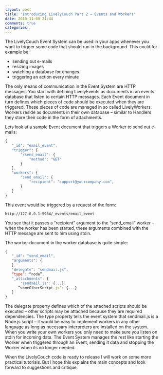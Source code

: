```yaml
---
layout: post
title: "Introducing LivelyCouch Part 2 – Events and Workers"
date: 2010-11-08 21:44
comments: true
categories: 
---
```

The LivelyCouch Event System can be used in your apps whenever you want to trigger some code that should run in the background. This could for example be:
<!-- more -->
- sending out e-mails
- resizing images
- watching a database for changes
- triggering an action every minute

The only means of communication in the Event System are HTTP messages.
You start with defining LivelyEvents as documents in an events database that listen to certain HTTP messages. Each Event document in turn defines which pieces of code should be executed when they are triggered.
These pieces of code are managed in so called LivelyWorkers. Workers reside as documents in their own database – similar to Handlers they store their code in the form of attachments.

Lets look at a sample Event document that triggers a Worker to send out e-mails:

``` js
{
   "_id": "email_event",
   "trigger": {
       "/send_email": {
           "method": "GET"
       }
   },
   "workers": {
       "send_email": {
           "recipient": "support@yourcompany.com",
       }
   }
}
```

This event would be triggered by a request of the form:

    http://127.0.0.1:5984/_events/email_event

You see that it passes a “recipient” argument to the “send_email” worker – when the worker has been started, these arguments combined with the HTTP message are sent to him using stdin.

The worker document in the worker database is quite simple:

``` js
{
   "_id": "send_email",
   "arguments": {
   },
   "delegate": "sendmail.js",
   “type”: “node”,
   "_attachments": {
       "sendmail.js": {...},
      “someOtherScript.js”: {...}
   }
}
```

The delegate property defines which of the attached scripts should be executed – other scripts may be attached because they are required dependencies.
The type property tells the event system that sendmail.js is a Node.js script – it would be easy to implement workers in any other language as long as necessary interpreters are installed on the system.
When you write your own workers you only need to make sure you listen on stdin for incoming data. The Event System manages the rest like starting the Worker when triggered through an Event, sending it data and stopping the Worker when its no longer needed.

When the LivelyCouch code is ready to release I will work on some more practical tutorials. But I hope this explains the main concepts and look forward to suggestions and critique.
